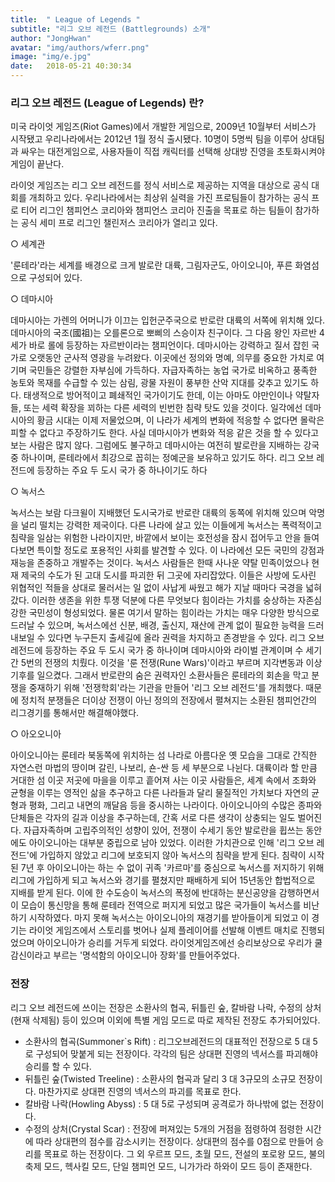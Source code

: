 ```yaml
---
title:  " League of Legends "
subtitle: "리그 오브 레전드 (Battlegrounds) 소개"
author: "JongHwan"
avatar: "img/authors/wferr.png"
image: "img/e.jpg"
date:   2018-05-21 40:30:34
---
```


### 리그 오브 레전드 (League of Legends) 란?

미국 라이엇 게임즈(Riot Games)에서 개발한 게임으로, 2009년 10월부터 서비스가 시작됐고 우리나라에서는 2012년 1월 정식 출시됐다. 10명이 5명씩 팀을 이루어 상대팀과 싸우는 대전게임으로, 사용자들이 직접 캐릭터를 선택해 상대방 진영을 초토화시켜야 게임이 끝난다.

라이엇 게임즈는 리그 오브 레전드를 정식 서비스로 제공하는 지역을 대상으로 공식 대회를 개최하고 있다. 우리나라에서는 최상위 실력을 가진 프로팀들이 참가하는 공식 프로 티어 리그인 챔피언스 코리아와 챔피언스 코리아 진출을 목표로 하는 팀들이 참가하는 공식 세미 프로 리그인 챌린저스 코리아가 열리고 있다.



○ 세계관

'룬테라'라는 세계를 배경으로 크게 발로란 대륙, 그림자군도, 아이오니아, 푸른 화염섬으로 구성되어 있다.

○ 데마시아

데마시아는 가렌의 어머니가 이끄는 입헌군주국으로 반로란 대륙의 서쪽에 위치해 있다. 데마시아의 국조(國祖)는 오를론으로 뽀삐의 스승이자 친구이다. 그 다음 왕인 자르반 4세가 바로 롤에 등장하는 자르반이라는 챔피언이다. 데마시아는 강력하고 질서 잡힌 국가로 오랫동안 군사적 영광을 누려왔다. 이곳에선 정의와 명예, 의무를 중요한 가치로 여기며 국민들은 강렬한 자부심에 가득하다. 자급자족하는 농업 국가로 비옥하고 풍족한 농토와 목재를 수급할 수 있는 삼림, 광물 자원이 풍부한 산악 지대를 갖추고 있기도 하다. 태생적으로 방어적이고 폐쇄적인 국가이기도 한데, 이는 아마도 야만인이나 약탈자들, 또는 세력 확장을 꾀하는 다른 세력의 빈번한 침략 탓도 있을 것이다. 일각에선 데마시아의 황금 시대는 이제 저물었으며, 이 나라가 세계의 변화에 적응할 수 없다면 몰락은 피할 수 없다고 주장하기도 한다. 사실 데마시아가 변화와 적응 같은 것을 할 수 있다고 보는 사람은 많지 않다. 그럼에도 불구하고 데마시아는 여전히 발로란을 지배하는 강국 중 하나이며, 룬테라에서 최강으로 꼽히는 정예군을 보유하고 있기도 하다. 리그 오브 레전드에 등장하는 주요 두 도시 국가 중 하나이기도 하다

○ 녹서스

녹서스는 보람 다크윌이 지배했던 도시국가로 반로란 대륙의 동쪽에 위치해 있으며 악명을 널리 떨치는 강력한 제국이다. 다른 나라에 살고 있는 이들에게 녹서스는 폭력적이고 침략을 일삼는 위험한 나라이지만, 바깥에서 보이는 호전성을 잠시 접어두고 안을 들여다보면 특이할 정도로 포용적인 사회를 발견할 수 있다. 이 나라에선 모든 국민의 강점과 재능을 존중하고 개발주는 것이다. 녹서스 사람들은 한때 사나운 약탈 민족이었으나 현재 제국의 수도가 된 고대 도시를 파괴한 뒤 그곳에 자리잡았다. 이들은 사방에 도사린 위협적인 적들을 상대로 물러서는 일 없이 사납게 싸웠고 해가 지날 때마다 국경을 넓혀갔다. 이러한 생존을 위한 투쟁 덕분에 다른 무엇보다 힘이라는 가치를 숭상하는 자존심 강한 국민성이 형성되었다. 물론 여기서 말하는 힘이라는 가치는 매우 다양한 방식으로 드러날 수 있으며, 녹서스에선 신분, 배경, 출신지, 재산에 관계 없이 필요한 능력을 드러내보일 수 있다면 누구든지 출세길에 올라 권력을 차지하고 존경받을 수 있다. 리그 오브 레전드에 등장하는 주요 두 도시 국가 중 하나이며 데마시아와 라이벌 관계이며 수 세기간 5번의 전쟁의 치뤘다. 이것을 '룬 전쟁(Rune Wars)'이라고 부르며 지각변동과 이상기후를 일으켰다. 그래서 반로란의 숨은 권력자인 소환사들은 룬테라의 회손을 막고 분쟁을 중재하기 위해 '전쟁학회'라는 기관을 만들어 '리그 오브 레전드'를 개최했다. 때문에 정치적 분쟁들은 더이상 전쟁이 아닌 정의의 전장에서 펼쳐지는 소환된 챔피언간의 리그경기를 통해서만 해결해야했다.

○ 아오오니아

아이오니아는 룬테라 북동쪽에 위치하는 섬 나라로 아름다운 옛 모습을 그대로 간직한 자연스런 마법의 땅이며 갈린, 나보리, 숀-싼 등 세 부분으로 나뉜다. 대륙이라 할 만큼 거대한 섬 이곳 저곳에 마을을 이루고 흩어져 사는 이곳 사람들은, 세계 속에서 조화와 균형을 이루는 영적인 삶을 추구하고 다른 나라들과 달리 물질적인 가치보다 자연의 균형과 평화, 그리고 내면의 깨달음 등을 중시하는 나라이다. 아이오니아의 수많은 종파와 단체들은 각자의 길과 이상을 추구하는데, 간혹 서로 다른 생각이 상충되는 일도 벌어진다. 자급자족하며 고립주의적인 성향이 있어, 전쟁이 수세기 동안 발로란을 휩쓰는 동안에도 아이오니아는 대부분 중립으로 남아 있었다. 이러한 가치관으로 인해 '리그 오브 레전드'에 가입하지 않았고 리그에 보호되지 않아 녹서스의 침략을 받게 된다. 침략이 시작된 7년 후 아이오니아는 하는 수 없이 귀족 '카르마'를 중심으로 녹서스를 저지하기 위해 리그에 가입하게 되고 녹서스와 경기를 펼쳤지만 패배하게 되어 15년동안 합법적으로 지배를 받게 된다. 이에 한 수도승이 녹서스의 폭정에 반대하는 분신공양을 감행하면서 이 모습이 통신망을 통해 룬테라 전역으로 퍼지게 되었고 많은 국가들이 녹서스를 비난하기 시작하였다. 마지 못해 녹서스는 아이오니아의 재경기를 받아들이게 되었고 이 경기는 라이엇 게임즈에서 스토리를 벗어나 실제 플레이어를 선발해 이벤트 매치로 진행되었으며 아이오니아가 승리를 거두게 되었다. 라이엇게임즈에선 승리보상으로 우리가 쿨감신이라고 부르는 '명석함의 아이오니아 장화'를 만들어주었다.

### 전장

리그 오브 레전드에 쓰이는 전장은 소환사의 협곡, 뒤틀린 숲, 칼바람 나락, 수정의 상처(현재 삭제됨) 등이 있으며 이외에 특별 게임 모드로 따로 제작된 전장도 추가되어있다.

* 소환사의 협곡(Summoner`s Rift) : 리그오브레전드의 대표적인 전장으로 5 대 5로 구성되어 맞붙게 되는 전장이다. 각각의 팀은 상대편 진영의 넥서스를 파괴해야 승리를 할 수 있다.
* 뒤틀린 숲(Twisted Treeline) : 소환사의 협곡과 달리 3 대 3규모의 소규모 전장이다. 마찬가지로 상대편 진영의 넥서스의 파괴를 목표로 한다.
* 칼바람 나락(Howling Abyss) : 5 대 5로 구성되며 공격로가 하나밖에 없는 전장이다.
* 수정의 상처(Crystal Scar) : 전장에 퍼져있는 5개의 거점을 점령하여 점령한 시간에 따라 상대편의 점수를 감소시키는 전장이다. 상대편의 점수를 0점으로 만들어 승리를 목표로 하는 전장이다.
그 외 우르프 모드, 초월 모드, 전설의 포로왕 모드, 불의축제 모드, 헥사킬 모드, 단일 챔피언 모드, 니가가라 하와이 모드 등이 존재한다.

